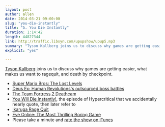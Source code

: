 ```yaml
---
layout: post
author: allen
date: 2014-03-21 09:00:00
slug: "you-die-instantly"
title: "5. You Die Instantly"
duration: 1:14:42
length: 44827344
link: http://traffic.libsyn.com/upupshow/upup5.mp3
summary: "Tyson Kallberg joins us to discuss why games are getting easier, what makes us want to ragequit, and death by checkpoint."
explicit: "yes"

---
```


[Tyson Kallberg](http://www.twitter.com/tysonkallberg/) joins us to discuss why games are getting easier, what makes us want to ragequit, and death by checkpoint.

- [Super Mario Bros: The Lost Levels](http://en.wikipedia.org/wiki/Super_Mario_Bros.:_The_Lost_Levels)
- [Deus Ex: Human Revolutions's outsourced boss battles](http://www.rockpapershotgun.com/2011/09/19/deus-ex-hrs-boss-fights-were-outsourced/)
- [The Team Fortress 2 Deathcam](http://wiki.teamfortress.com/wiki/Deathcam)
- [You Will Die Instantly!](http://5by5.tv/hypercritical/64), the episode of Hypercritical that we accidentally nearly quote, then later refer to
- [Ikaruga Rage Quit](https://www.youtube.com/watch?v=f_dy9a8ElAQ)
- [Eve Online: The Most Thrilling Boring Game](http://www.polygon.com/features/2014/2/24/5419788/eve-online-thrilling-boring)
- Please take a minute and [rate the show on iTunes](https://itunes.apple.com/us/podcast/up-up-down-down/id825505015)